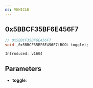 ```yaml
---
ns: VEHICLE
---
```

## 0x5BBCF35BF6E456F7

```c
// 0x5BBCF35BF6E456F7
void _0x5BBCF35BF6E456F7(BOOL toggle);
```

```
Introduced: v1604
```

## Parameters
* **toggle**:

